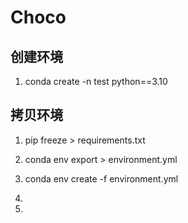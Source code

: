 # Choco

## 创建环境

1. conda create -n test python==3.10

## 拷贝环境

1. pip freeze > requirements.txt
2. conda env export > environment.yml


1. conda env create -f environment.yml
2. 
3. 